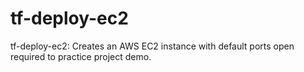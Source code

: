 # tf-deploy-ec2
tf-deploy-ec2: Creates an AWS EC2 instance with default ports open required to practice project demo.
